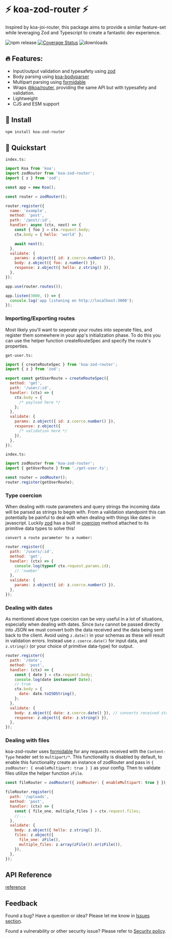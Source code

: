# ⚡ koa-zod-router ⚡

Inspired by koa-joi-router, this package aims to provide a similar feature-set while leveraging Zod and Typescript to create a fantastic dev experience.

![npm release](https://img.shields.io/npm/v/koa-zod-router?label=latest)
[![Coverage Status](https://coveralls.io/repos/github/JakeFenley/koa-zod-router/badge.svg?branch=main)](https://coveralls.io/github/JakeFenley/koa-zod-router?branch=main)
![downloads](https://img.shields.io/npm/dm/koa-zod-router)

[zod]: https://github.com/colinhacks/zod
[coercion]: https://zod.dev/?id=coercion-for-primitives
[koa-bodyparser]: https://github.com/koajs/bodyparser
[formidable]: https://github.com/node-formidable/formidable
[@koa/router]: https://github.com/koajs/router

## 🔥 Features:

- Input/output validation and typesafety using [zod][]
- Body parsing using [koa-bodyparser][]
- Multipart parsing using [formidable][]
- Wraps [@koa/router][], providing the same API but with typesafety and validation.
- Lightweight
- CJS and ESM support

## 🚀 Install

```sh
npm install koa-zod-router
```

## 🚦 Quickstart

`index.ts:`

```js
import Koa from 'koa';
import zodRouter from 'koa-zod-router';
import { z } from 'zod';

const app = new Koa();

const router = zodRouter();

router.register({
  name: 'example',
  method: 'post',
  path: '/post/:id',
  handler: async (ctx, next) => {
    const { foo } = ctx.request.body;
    ctx.body = { hello: 'world' };

    await next();
  },
  validate: {
    params: z.object({ id: z.coerce.number() }),
    body: z.object({ foo: z.number() }),
    response: z.object({ hello: z.string() }),
  },
});

app.use(router.routes());

app.listen(3000, () => {
  console.log('app listening on http://localhost:3000');
});
```

### Importing/Exporting routes

Most likely you'll want to seperate your routes into seperate files, and register them somewhere in your app's initialization phase. To do this you can use the helper function createRouteSpec and specify the route's properties.

`get-user.ts:`

```js
import { createRouteSpec } from 'koa-zod-router';
import { z } from 'zod';

export const getUserRoute = createRouteSpec({
  method: 'get',
  path: '/user/:id',
  handler: (ctx) => {
    ctx.body = {
      /* payload here */
    };
  },
  validate: {
    params: z.object({ id: z.coerce.number() }),
    response: z.object({
      /* validation here */
    }),
  },
});
```

`index.ts:`

```js
import zodRouter from 'koa-zod-router';
import { getUserRoute } from './get-user.ts';

const router = zodRouter();
router.register(getUserRoute);
```

### Type coercion

When dealing with route parameters and query strings the incoming data will be parsed as strings to begin with. From a validation standpoint this can potentially be painful to deal with when dealing with things like dates in javascript. Luckily [zod] has a built in [coercion] method attached to its primitive data types to solve this!

`convert a route parameter to a number:`

```js
router.register({
  path: '/users/:id',
  method: 'get',
  handler: (ctx) => {
    console.log(typeof ctx.request.params.id);
    // 'number'
  },
  validate: {
    params: z.object({ id: z.coerce.number() }),
  },
});
```

### Dealing with dates

As mentioned above type coercion can be very useful in a lot of situations, especially when dealing with dates. Since `Date` cannot be passed directly into JSON we must convert both the data received and the data being sent back to the client. Avoid using `z.date()` in your schemas as these will result in validation errors. Instead use `z.coerce.date()` for input data, and `z.string()` (or your choice of primitive data-type) for output.

```js
router.register({
  path: '/date',
  method: 'post',
  handler: (ctx) => {
    const { date } = ctx.request.body;
    console.log(date instanceof Date);
    // true
    ctx.body = {
      date: date.toISOString(),
    };
  },
  validate: {
    body: z.object({ date: z.coerce.date() }), // converts received string or number into date object
    response: z.object({ date: z.string() }),
  },
});
```

### Dealing with files

koa-zod-router uses [formidable] for any requests received with the `Content-Type` header set to `multipart/*`. This functionality is disabled by default, to enable this functionality create an instance of zodRouter and pass in `{ zodRouter: { enableMultipart: true } }` as your config. Then to validate files utilize the helper function `zFile`.

```js
const fileRouter = zodRouter({ zodRouter: { enableMultipart: true } });

fileRouter.register({
  path: '/uploads',
  method: 'post',
  handler: (ctx) => {
    const { file_one, multiple_files } = ctx.request.files;
    //...
  },
  validate: {
    body: z.object({ hello: z.string() }),
    files: z.object({
      file_one: zFile(),
      multiple_files: z.array(zFile()).or(zFile()),
    }),
  },
});
```

## API Reference

[reference](https://github.com/JakeFenley/koa-zod-router/tree/main/docs/API.md)

## Feedback

Found a bug? Have a question or idea?
Please let me know in [Issues section](https://github.com/JakeFenley/koa-zod-router/issues).

Found a vulnerability or other security issue?
Please refer to [Security policy](https://github.com/JakeFenley/koa-zod-router/blob/main/SECURITY.md).